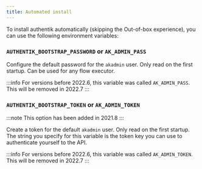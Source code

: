 ```yaml
---
title: Automated install
---
```


To install authentik automatically (skipping the Out-of-box experience), you can use the following environment variables:

### `AUTHENTIK_BOOTSTRAP_PASSWORD` or `AK_ADMIN_PASS`

Configure the default password for the `akadmin` user. Only read on the first startup. Can be used for any flow executor.

:::info
For versions before 2022.6, this variable was called `AK_ADMIN_PASS`. This will be removed in 2022.7
:::

### `AUTHENTIK_BOOTSTRAP_TOKEN` or `AK_ADMIN_TOKEN`

:::note
This option has been added in 2021.8
:::

Create a token for the default `akadmin` user. Only read on the first startup. The string you specify for this variable is the token key you can use to authenticate yourself to the API.

:::info
For versions before 2022.6, this variable was called `AK_ADMIN_TOKEN`. This will be removed in 2022.7
:::
